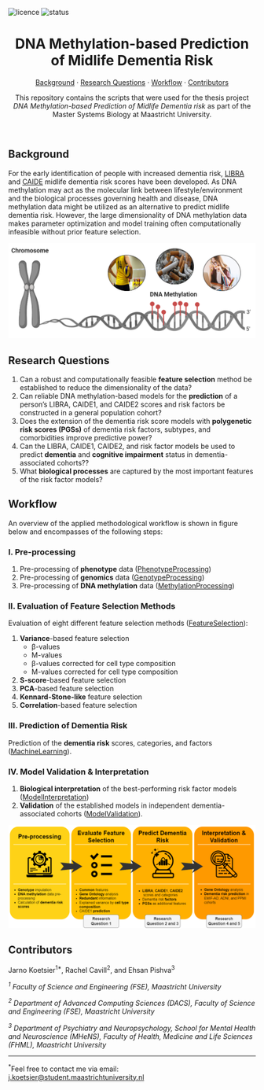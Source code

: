 ![licence](https://badgen.net/badge/Licence/MIT/purple)
![status](https://badgen.net/badge/Status/Complete/green)

<h1 align="center">
DNA Methylation-based Prediction
   <br>
of Midlife Dementia Risk
</h1>

<p align="center">
<a href="https://github.com/jarnokoetsier/MidlifeDementiaRisk/blob/main/README.md#Background">Background</a>
     ·
<a href="https://github.com/jarnokoetsier/MidlifeDementiaRisk/blob/main/README.md#Research-Questions">Research Questions</a>
     ·
<a href="https://github.com/jarnokoetsier/MidlifeDementiaRisk/blob/main/README.md#Workflow">Workflow</a>
     ·
<a href="https://github.com/jarnokoetsier/MidlifeDementiaRisk/blob/main/README.md#Contributors">Contributors</a>
</p>

<p align="center">
This repository contains the scripts that were used for the thesis project <i>DNA Methylation-based Prediction of Midlife Dementia risk</i> as part of the Master Systems Biology at Maastricht University.
</p>

 <br>

## Background
For the early identification of people with increased dementia risk, [LIBRA](https://onlinelibrary.wiley.com/doi/full/10.1002/gps.4245) and [CAIDE](https://www.sciencedirect.com/science/article/pii/S1474442206705373) midlife dementia risk scores have been developed. As DNA methylation may act as the molecular link between lifestyle/environment and the biological processes governing health and disease, DNA methylation data might be utilized as an alternative to predict midlife dementia risk. However, the large dimensionality of DNA methylation data makes parameter optimization and model training often computationally infeasible without prior feature selection.

![Methylation](/Images/Methylation.PNG?raw=true "Methylation")

## Research Questions
1.	Can a robust and computationally feasible **feature selection** method be established to reduce the dimensionality of the data?
2.	Can reliable DNA methylation-based models for the **prediction** of a person’s LIBRA, CAIDE1, and CAIDE2 scores and risk factors be constructed in a general population cohort?
3.	Does the extension of the dementia risk score models with **polygenetic risk scores (PGSs)** of dementia risk factors, subtypes, and comorbidities improve predictive power? 
4.	Can the LIBRA, CAIDE1, CAIDE2, and risk factor models be used to predict **dementia** and **cognitive impairment** status in dementia-associated cohorts??
5.	What **biological processes** are captured by the most important features of the risk factor models? 

## Workflow
An overview of the applied methodological workflow is shown in figure below and encompasses of the following steps:

### I. Pre-processing
1. Pre-processing of **phenotype** data ([PhenotypeProcessing](https://github.com/jarnokoetsier/MidlifeDementiaRisk/tree/main/1.%20PhenotypeProcessing)) 
2. Pre-processing of **genomics** data ([GenotypeProcessing](https://github.com/jarnokoetsier/MidlifeDementiaRisk/tree/main/2.%20GenotypeProcessing))
3. Pre-processing of **DNA methylation** data ([MethylationProcessing](https://github.com/jarnokoetsier/MidlifeDementiaRisk/tree/main/3.%20MethylationProcessing))


### II. Evaluation of Feature Selection Methods
Evaluation of eight different feature selection methods ([FeatureSelection](https://github.com/jarnokoetsier/MidlifeDementiaRisk/tree/main/4.%20FeatureSelection)):
1. **Variance**-based feature selection
   * &beta;-values
   * M-values
   * &beta;-values corrected for cell type composition
   * M-values corrected for cell type composition
2. **S-score**-based feature selection
3. **PCA**-based feature selection
4. **Kennard-Stone-like** feature selection
5. **Correlation**-based feature selection

### III. Prediction of Dementia Risk
Prediction of the **dementia risk** scores, categories, and factors ([MachineLearning](https://github.com/jarnokoetsier/MidlifeDementiaRisk/tree/main/5.%20MachineLearning)). 

### IV. Model Validation & Interpretation
1. **Biological interpretation** of the best-performing risk factor models ([ModelInterpretation](https://github.com/jarnokoetsier/MidlifeDementiaRisk/tree/main/6.%20ModelInterpretation))
2. **Validation** of the established models in independent dementia-associated cohorts ([ModelValidation](https://github.com/jarnokoetsier/MidlifeDementiaRisk/tree/main/7.%20ModelValidation)). 


![Workflow](/Images/Workflow.png?raw=true "Workflow")

## Contributors
Jarno Koetsier<sup>1*</sup>, Rachel Cavill<sup>2</sup>, and Ehsan Pishva<sup>3</sup>

*<sup>1</sup> Faculty of Science and Engineering (FSE), Maastricht University*

*<sup>2</sup> Department of Advanced Computing Sciences (DACS), Faculty of Science and Engineering (FSE), Maastricht University*

*<sup>3</sup> Department of Psychiatry and Neuropsychology, School for Mental Health and Neuroscience (MHeNS), Faculty of Health, Medicine and Life Sciences (FHML), Maastricht University*

---

<sup>*</sup>Feel free to contact me via email: j.koetsier@student.maastrichtuniversity.nl

